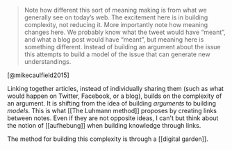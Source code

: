 > Note how different this sort of meaning making is from what we generally see on today’s web. The excitement here is in building complexity, not reducing it. More importantly note how meaning changes here. We probably know what the tweet would have “meant”, and what a blog post would have “meant”, but meaning here is something different. Instead of building an argument about the issue this attempts to build a model of the issue that can generate new understandings.

[@mikecaulfield2015]

Linking together articles, instead of individually sharing them (such as what would happen on Twitter, Facebook, or a blog), builds on the complexity of an argument. It is shifting from the idea of building *arguments* to building *models*. This is what [[The Luhmann method]] proposes by creating links between notes. Even if they are not opposite ideas, I can't but think about the notion of [[aufhebung]] when building knowledge through links. 

The method for building this complexity is through a [[digital garden]].
